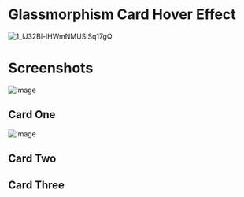 # Glassmorphism Card Hover Effect

![1_lJ32Bl-lHWmNMUSiSq17gQ](https://user-images.githubusercontent.com/72864817/171863780-16f7afb7-32a5-4547-a427-23c8a8ed0524.png)

# Screenshots

![image](https://user-images.githubusercontent.com/72864817/175485687-f7f9d49c-5acd-4b9e-b0ec-b3e1f7b54ade.png)

## Card One

![image](https://user-images.githubusercontent.com/72864817/175485849-beb8f32c-7aa8-45ed-9156-64b58c60e1e4.png)

## Card Two



## Card Three


